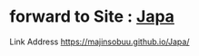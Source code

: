 # forward to Site : [Japa](https://majinsobuu.github.io/Japa/)

Link Address https://majinsobuu.github.io/Japa/
